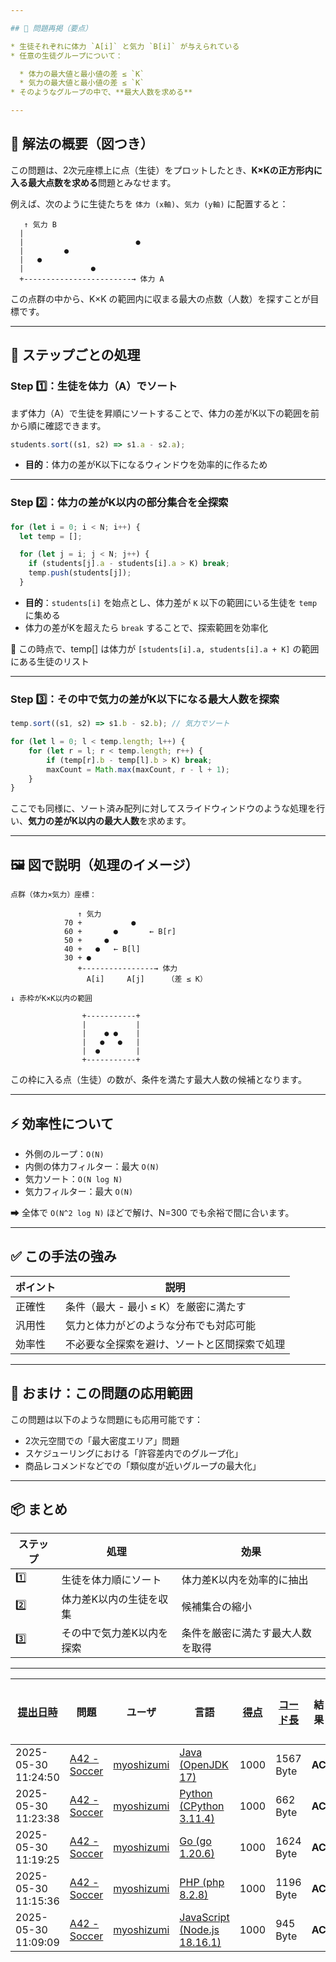 ```yaml
---

## 🎯 問題再掲（要点）

* 生徒それぞれに体力 `A[i]` と気力 `B[i]` が与えられている
* 任意の生徒グループについて：

  * 体力の最大値と最小値の差 ≤ `K`
  * 気力の最大値と最小値の差 ≤ `K`
* そのようなグループの中で、**最大人数を求める**

---
```


## 🧠 解法の概要（図つき）

この問題は、2次元座標上に点（生徒）をプロットしたとき、**K×Kの正方形内に入る最大点数を求める**問題とみなせます。

例えば、次のように生徒たちを `体力 (x軸)`、`気力 (y軸)` に配置すると：

```
   ↑ 気力 B
  |
  |                         ●
  |         ●
  |   ●
  |               ●
  +------------------------→ 体力 A
```

この点群の中から、K×K の範囲内に収まる最大の点数（人数）を探すことが目標です。

---

## 🔄 ステップごとの処理

### Step 1️⃣：生徒を体力（A）でソート

まず体力（A）で生徒を昇順にソートすることで、体力の差がK以下の範囲を前から順に確認できます。

```js
students.sort((s1, s2) => s1.a - s2.a);
```

- **目的**：体力の差がK以下になるウィンドウを効率的に作るため

---

### Step 2️⃣：体力の差がK以内の部分集合を全探索

```js
for (let i = 0; i < N; i++) {
  let temp = [];

  for (let j = i; j < N; j++) {
    if (students[j].a - students[i].a > K) break;
    temp.push(students[j]);
  }
```

- **目的**：`students[i]` を始点とし、体力差が `K` 以下の範囲にいる生徒を `temp` に集める
- 体力の差がKを超えたら `break` することで、探索範囲を効率化

📌 この時点で、temp\[] は体力が `[students[i].a, students[i].a + K]` の範囲にある生徒のリスト

---

### Step 3️⃣：その中で気力の差がK以下になる最大人数を探索

```js
temp.sort((s1, s2) => s1.b - s2.b); // 気力でソート

for (let l = 0; l < temp.length; l++) {
    for (let r = l; r < temp.length; r++) {
        if (temp[r].b - temp[l].b > K) break;
        maxCount = Math.max(maxCount, r - l + 1);
    }
}
```

ここでも同様に、ソート済み配列に対してスライドウィンドウのような処理を行い、**気力の差がK以内の最大人数**を求めます。

---

## 🖼️ 図で説明（処理のイメージ）

```
点群（体力×気力）座標：

               ↑ 気力
            70 +           ●
            60 +       ●       ← B[r]
            50 +     ●
            40 +   ●   ← B[l]
            30 + ●
               +----------------→ 体力
                 A[i]     A[j]     （差 ≤ K）

↓ 赤枠がK×K以内の範囲

                +-----------+
                |           |
                |    ● ●    |
                |   ●   ●   |
                |  ●        |
                +-----------+
```

この枠に入る点（生徒）の数が、条件を満たす最大人数の候補となります。

---

## ⚡ 効率性について

- 外側のループ：`O(N)`
- 内側の体力フィルター：最大 `O(N)`
- 気力ソート：`O(N log N)`
- 気力フィルター：最大 `O(N)`

➡ 全体で `O(N^2 log N)` ほどで解け、N=300 でも余裕で間に合います。

---

## ✅ この手法の強み

| ポイント | 説明                                         |
| -------- | -------------------------------------------- |
| 正確性   | 条件（最大 - 最小 ≤ K）を厳密に満たす        |
| 汎用性   | 気力と体力がどのような分布でも対応可能       |
| 効率性   | 不必要な全探索を避け、ソートと区間探索で処理 |

---

## 🧪 おまけ：この問題の応用範囲

この問題は以下のような問題にも応用可能です：

- 2次元空間での「最大密度エリア」問題
- スケジューリングにおける「許容差内でのグループ化」
- 商品レコメンドなどでの「類似度が近いグループの最大化」

---

## 📦 まとめ

| ステップ | 処理                      | 効果                             |
| -------- | ------------------------- | -------------------------------- |
| 1️⃣       | 生徒を体力順にソート      | 体力差K以内を効率的に抽出        |
| 2️⃣       | 体力差K以内の生徒を収集   | 候補集合の縮小                   |
| 3️⃣       | その中で気力差K以内を探索 | 条件を厳密に満たす最大人数を取得 |

---

| [提出日時](https://atcoder.jp/contests/tessoku-book/submissions/me?desc=true&orderBy=created) | 問題                                                                           | ユーザ                                            | 言語                                                                                                    | [得点](https://atcoder.jp/contests/tessoku-book/submissions/me?desc=true&orderBy=score) | [コード長](https://atcoder.jp/contests/tessoku-book/submissions/me?orderBy=source_length) | 結果   | [実行時間](https://atcoder.jp/contests/tessoku-book/submissions/me?orderBy=time_consumption) | [メモリ](https://atcoder.jp/contests/tessoku-book/submissions/me?orderBy=memory_consumption) |                                                                       |
| --------------------------------------------------------------------------------------------- | ------------------------------------------------------------------------------ | ------------------------------------------------- | ------------------------------------------------------------------------------------------------------- | --------------------------------------------------------------------------------------- | ----------------------------------------------------------------------------------------- | ------ | -------------------------------------------------------------------------------------------- | -------------------------------------------------------------------------------------------- | --------------------------------------------------------------------- |
| 2025-05-30 11:24:50                                                                           | [A42 - Soccer](https://atcoder.jp/contests/tessoku-book/tasks/tessoku_book_ap) | [myoshizumi](https://atcoder.jp/users/myoshizumi) | [Java (OpenJDK 17)](https://atcoder.jp/contests/tessoku-book/submissions/me?f.Language=5005)            | 1000                                                                                    | 1567 Byte                                                                                 | **AC** | 164 ms                                                                                       | 42532 KiB                                                                                    | [詳細](https://atcoder.jp/contests/tessoku-book/submissions/66261340) |
| 2025-05-30 11:23:38                                                                           | [A42 - Soccer](https://atcoder.jp/contests/tessoku-book/tasks/tessoku_book_ap) | [myoshizumi](https://atcoder.jp/users/myoshizumi) | [Python (CPython 3.11.4)](https://atcoder.jp/contests/tessoku-book/submissions/me?f.Language=5055)      | 1000                                                                                    | 662 Byte                                                                                  | **AC** | 34 ms                                                                                        | 8584 KiB                                                                                     | [詳細](https://atcoder.jp/contests/tessoku-book/submissions/66261317) |
| 2025-05-30 11:19:25                                                                           | [A42 - Soccer](https://atcoder.jp/contests/tessoku-book/tasks/tessoku_book_ap) | [myoshizumi](https://atcoder.jp/users/myoshizumi) | [Go (go 1.20.6)](https://atcoder.jp/contests/tessoku-book/submissions/me?f.Language=5002)               | 1000                                                                                    | 1624 Byte                                                                                 | **AC** | 10 ms                                                                                        | 3836 KiB                                                                                     | [詳細](https://atcoder.jp/contests/tessoku-book/submissions/66261236) |
| 2025-05-30 11:15:36                                                                           | [A42 - Soccer](https://atcoder.jp/contests/tessoku-book/tasks/tessoku_book_ap) | [myoshizumi](https://atcoder.jp/users/myoshizumi) | [PHP (php 8.2.8)](https://atcoder.jp/contests/tessoku-book/submissions/me?f.Language=5016)              | 1000                                                                                    | 1196 Byte                                                                                 | **AC** | 239 ms                                                                                       | 21664 KiB                                                                                    | [詳細](https://atcoder.jp/contests/tessoku-book/submissions/66261160) |
| 2025-05-30 11:09:09                                                                           | [A42 - Soccer](https://atcoder.jp/contests/tessoku-book/tasks/tessoku_book_ap) | [myoshizumi](https://atcoder.jp/users/myoshizumi) | [JavaScript (Node.js 18.16.1)](https://atcoder.jp/contests/tessoku-book/submissions/me?f.Language=5009) | 1000                                                                                    | 945 Byte                                                                                  | **AC** | 74 ms                                                                                        | 48784 KiB                                                                                    | [詳細](https://atcoder.jp/contests/tessoku-book/submissions/66261041) |

